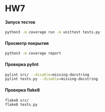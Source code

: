 # HW7

#### Запуск тестов
```bash
python3 -m coverage run -m unittest tests.py
```

#### Просмотр покрытия
```bash
python3 -m coverage report
```

#### Проверка pylint
```bash
pylint src/ --disable=missing-docstring
pylint tests.py --disable=missing-docstring
```

#### Проверка flake8
```bash
flake8 src/
flake8 tests.py
```